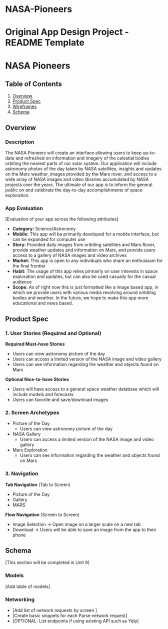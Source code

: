 # NASA-Pioneers

Original App Design Project - README Template
===

# NASA Pioneers

## Table of Contents
1. [Overview](#Overview)
1. [Product Spec](#Product-Spec)
1. [Wireframes](#Wireframes)
2. [Schema](#Schema)

## Overview
### Description
The NASA Pioneers will create an interface allowing users to keep up-to-date and refreshed on information and imagery of the celestial bodies orbiting the nearest parts of our solar system. Our application will include astronomy photos of the day taken by NASA satellites, insights and updates on the Mars weather, images provided by the Mars rover, and access to a wide array of NASA images and video libraries accumulated by NASA projects over the years. The ultimate of our app is to inform the general public on and celebrate the day-to-day accomplishments of space exploration.

### App Evaluation
[Evaluation of your app across the following attributes]
- **Category:** Science/Astronomy
- **Mobile:** This app will be primarily developed for a mobile interface, but can be expanded for computer use
- **Story:** Provided daily images from oribiting satellites and Mars Rover, provide weather updates and information on Mars, and provide users access to a gallery of NASA images and video archives 
- **Market:** This app is open to any individuals who share an enthusiasm for the final frontier
- **Habit:** The usage of this app relies pirmairly on user interests in space exploration and updates, but can also be used casually for the casual audience 
- **Scope:** As of right now this is just formatted like a image based app, in which we provide users with various media revolving around oribiting bodies and weather. In the future, we hope to make this app more educational and news based. 

## Product Spec

### 1. User Stories (Required and Optional)

**Required Must-have Stories**

* Users can view astronomy picture of the day
* Users can access a limited version of the NASA image and video gallery
* Users can see information regarding the weather and objects found on Mars 

**Optional Nice-to-have Stories**

* Users will have access to a general space weather database which will include models and forecasts
* Users can favorite and save/download images 


### 2. Screen Archetypes

* Picture of the Day
   * Users can view astronomy picture of the day
* NASA Gallery
   * Users can access a limited version of the NASA image and video gallery
* Mars Exploration 
   * Users can see information regarding the weather and objects found on Mars 

### 3. Navigation

**Tab Navigation** (Tab to Screen)

* Picture of the Day
* Gallery
* MARS

**Flow Navigation** (Screen to Screen)

* Image Selection -> Open image on a larger scale on a new tab
* Download -> Users will be able to save an image from the app to their phone


## Schema 
[This section will be completed in Unit 9]
### Models
[Add table of models]
### Networking
- [Add list of network requests by screen ]
- [Create basic snippets for each Parse network request]
- [OPTIONAL: List endpoints if using existing API such as Yelp]
